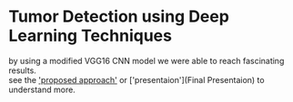 # Tumor Detection using Deep Learning Techniques

by using a modified VGG16 CNN model we were able to reach fascinating results.<br>
see the ['proposed approach'](Lou7a.pdf) or ['presentaion'](Final Presentaion) to understand more.
